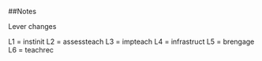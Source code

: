 ##Notes

Lever changes

L1 = instinit
L2 = assessteach
L3 = impteach
L4 = infrastruct
L5 = brengage
L6 = teachrec
